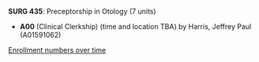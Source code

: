 **SURG 435**: Preceptorship in Otology (7 units)

- **A00** (Clinical Clerkship) (time and location TBA) by Harris, Jeffrey Paul (A01591062)

[Enrollment numbers over time](./SURG435.tsv)
